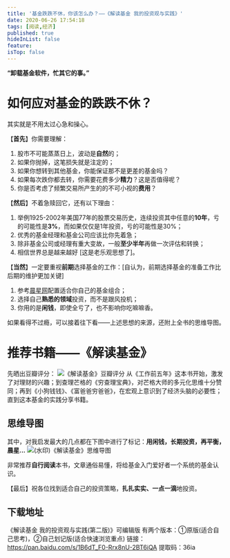 ```yaml
---
title: '基金跌跌不休，你该怎么办？——《解读基金 我的投资观与实践》'
date: 2020-06-26 17:54:18
tags: [阅读,经济]
published: true
hideInList: false
feature: 
isTop: false
---
```

**“卸载基金软件，忙其它的事。”**

# 如何应对基金的跌跌不休？

其实就是不用太过心急和操心。



【**首先**】你需要理解：

1. 股市不可能蒸蒸日上，波动是**自然**的；
2. 如果你抛掉，这笔损失就是注定的；
3. 如果你想转到其他基金，你能保证那不是更差的基金吗？
4. 如果每次跌你都去转，你需要花费多少**精力**？这是否值得呢？
5. 你是否考虑了频繁交易所产生的的不可小视的**费用**？



【**然后**】不着急赎回它，还有以下理由：

1. 举例1925-2002年美国77年的股票交易历史，连续投资其中任意的**10年**，亏的可能性是**3%**，而如果仅仅是1年投资，亏的可能性是30%；
2. 优秀的基金经理和基金公司应该比你先着急；
3. 除非基金公司或经理有重大变故，一般**至少半年**再做一次评估和转换；
4. 相信世界总是越来越好 [这是老乐观思想了]。



【**当然**】一定要重视**前期**选择基金的工作：[自认为，前期选择基金的准备工作比后期的维护更加关键]

1. 参考[晨星网](https://www.morningstar.cn/main/default.aspx)配置适合你自己的基金组合；
2. 选择自己**熟悉的领域**投资，而不是跟风投机；
3. 你用的是**闲钱**，即使全亏了，也不影响你吃嘛嘛香。



如果看得不过瘾，可以接着往下看——上述思想的来源，还附上全书的思维导图。

# 推荐书籍——《解读基金》

先晒出豆瓣评分：
![《解读基金》豆瓣评分](https://cdn.jsdelivr.net/gh/doubleLLL3/blogImgs@main/img/《解读基金》豆瓣评分.png)
从《工作前五年》这本书开始，激发了对理财的兴趣；到查理芒格的《穷查理宝典》，对芒格大师的多元化思维十分赞同；再到《小狗钱钱》、《富爸爸穷爸爸》，在宏观上意识到了经济头脑的必要性；直到这本基金的实践分享书籍。

## 思维导图
其中，对我启发最大的几点都在下图中进行了标记：**用闲钱，长期投资，再平衡，晨星...**
![(水印)《解读基金》思维导图](https://cdn.jsdelivr.net/gh/doubleLLL3/blogImgs@main/img/(水印)《解读基金》思维导图.png)

非常推荐**自行阅读**本书，文章通俗易懂，将给基金入门爱好者一个系统的基金认识。

【最后】祝各位找到适合自己的投资策略，**扎扎实实、一点一滴**地投资。

## 下载地址

《解读基金 我的投资观与实践(第二版)》可编辑版
有两个版本：①原版(适合自己思考)，②自己划记版(适合快速浏览重点)
链接：https://pan.baidu.com/s/1B6dT_F0-Rrx8nU-2BT6iQA
提取码：36ia